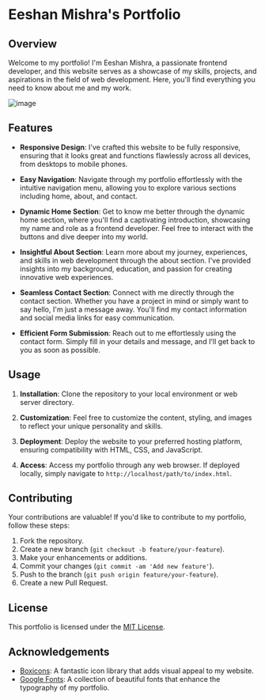 # Eeshan Mishra's Portfolio

## Overview

Welcome to my portfolio! I'm Eeshan Mishra, a passionate frontend developer, and this website serves as a showcase of my skills, projects, and aspirations in the field of web development. Here, you'll find everything you need to know about me and my work.

![image](https://github.com/Eeshan-MI7/Eeshan-MI7.github.io/assets/91685371/8e8a051a-fa5d-4b75-bffe-b35327b440a2)

## Features

- **Responsive Design**: I've crafted this website to be fully responsive, ensuring that it looks great and functions flawlessly across all devices, from desktops to mobile phones.

- **Easy Navigation**: Navigate through my portfolio effortlessly with the intuitive navigation menu, allowing you to explore various sections including home, about, and contact.

- **Dynamic Home Section**: Get to know me better through the dynamic home section, where you'll find a captivating introduction, showcasing my name and role as a frontend developer. Feel free to interact with the buttons and dive deeper into my world.

- **Insightful About Section**: Learn more about my journey, experiences, and skills in web development through the about section. I've provided insights into my background, education, and passion for creating innovative web experiences.

- **Seamless Contact Section**: Connect with me directly through the contact section. Whether you have a project in mind or simply want to say hello, I'm just a message away. You'll find my contact information and social media links for easy communication.

- **Efficient Form Submission**: Reach out to me effortlessly using the contact form. Simply fill in your details and message, and I'll get back to you as soon as possible.

## Usage

1. **Installation**: Clone the repository to your local environment or web server directory.

2. **Customization**: Feel free to customize the content, styling, and images to reflect your unique personality and skills.

3. **Deployment**: Deploy the website to your preferred hosting platform, ensuring compatibility with HTML, CSS, and JavaScript.

4. **Access**: Access my portfolio through any web browser. If deployed locally, simply navigate to `http://localhost/path/to/index.html`.

## Contributing

Your contributions are valuable! If you'd like to contribute to my portfolio, follow these steps:

1. Fork the repository.
2. Create a new branch (`git checkout -b feature/your-feature`).
3. Make your enhancements or additions.
4. Commit your changes (`git commit -am 'Add new feature'`).
5. Push to the branch (`git push origin feature/your-feature`).
6. Create a new Pull Request.

## License

This portfolio is licensed under the [MIT License](LICENSE).

## Acknowledgements

- [Boxicons](https://boxicons.com/): A fantastic icon library that adds visual appeal to my website.
- [Google Fonts](https://fonts.google.com/): A collection of beautiful fonts that enhance the typography of my portfolio.
